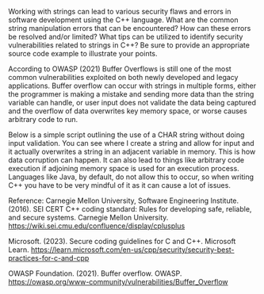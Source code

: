 Working with strings can lead to various security flaws and errors in software development using the C++ language. What are the common string manipulation errors that can be encountered? How can these errors be resolved and/or limited? What tips can be utilized to identify security vulnerabilities related to strings in C++? Be sure to provide an appropriate source code example to illustrate your points.

According to OWASP (2021) Buffer Overflows is still one of the most common vulnerabilities exploited on both newly developed and legacy applications. Buffer overflow can occur with strings in multiple forms, either the programmer is making a mistake and sending more data than the string variable can handle, or user input does not validate the data being captured and the overflow of data overwrites key memory space, or worse causes arbitrary code to run.

Below is a simple script outlining the use of a CHAR string without doing input validation. You can see where I create a string and allow for input and it actually overwrites a string in an adjacent variable in memory. This is how data corruption can happen. It can also lead to things like arbitrary code execution if adjoining memory space is used for an execution process. Languages like Java, by default, do not allow this to occur, so when writing C++ you have to be very mindful of it as it can cause a lot of issues.

Reference:
Carnegie Mellon University, Software Engineering Institute. (2016). SEI CERT C++ coding standard: Rules for developing safe, reliable, and secure systems. Carnegie Mellon University. https://wiki.sei.cmu.edu/confluence/display/cplusplus

Microsoft. (2023). Secure coding guidelines for C and C++. Microsoft Learn. https://learn.microsoft.com/en-us/cpp/security/security-best-practices-for-c-and-cpp

OWASP Foundation. (2021). Buffer overflow. OWASP. https://owasp.org/www-community/vulnerabilities/Buffer_Overflow
